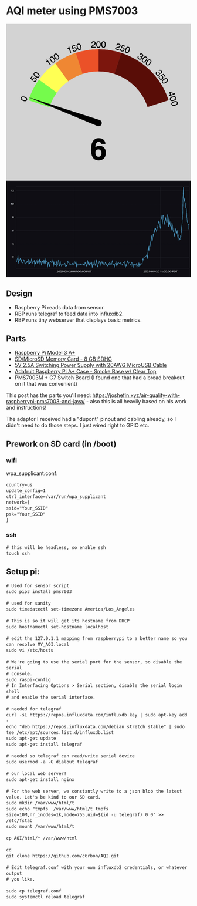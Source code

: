 # AQI meter using PMS7003

![Image of AQI Gauge](aqi-example.png)
![Image of AQI in InfluxDB](influxdb.png)

## Design

 * Raspberry Pi reads data from sensor.
 * RBP runs telegraf to feed data into influxdb2.
 * RBP runs tiny webserver that displays basic metrics.

## Parts

 * [Raspberry Pi Model 3 A+](https://www.adafruit.com/product/4027)
 * [SD/MicroSD Memory Card - 8 GB SDHC](https://www.adafruit.com/product/1294)
 * [5V 2.5A Switching Power Supply with 20AWG MicroUSB Cable](https://www.adafruit.com/product/1995)
 * [Adafruit Raspberry Pi A+ Case - Smoke Base w/ Clear Top](https://www.adafruit.com/product/2359)
 * PMS7003M + G7 Switch Board (I found one that had a bread breakout on it that was convenient) 
 
This post has the parts you'll need: https://joshefin.xyz/air-quality-with-raspberrypi-pms7003-and-java/ - also this is all heavily based on his work and instructions!

The adaptor I received had a "dupont" pinout and cabling already, so I didn't
need to do those steps. I just wired right to GPIO etc.

## Prework on SD card (in /boot)

### wifi

wpa_supplicant.conf:

```
country=us
update_config=1
ctrl_interface=/var/run/wpa_supplicant
network={
ssid="Your_SSID"
psk="Your_SSID"
}

```


### ssh

```
# this will be headless, so enable ssh
touch ssh
```

## Setup pi:

```
# Used for sensor script
sudo pip3 install pms7003

# used for sanity
sudo timedatectl set-timezone America/Los_Angeles

# This is so it will get its hostname from DHCP
sudo hostnamectl set-hostname localhost

# edit the 127.0.1.1 mapping from raspberrypi to a better name so you can resolve MY_AQI.local
sudo vi /etc/hosts

# We're going to use the serial port for the sensor, so disable the serial
# console.
sudo raspi-config
# In Interfacing Options > Serial section, disable the serial login shell
# and enable the serial interface.

# needed for telegraf
curl -sL https://repos.influxdata.com/influxdb.key | sudo apt-key add -
echo "deb https://repos.influxdata.com/debian stretch stable" | sudo tee /etc/apt/sources.list.d/influxdb.list
sudo apt-get update
sudo apt-get install telegraf

# needed so telegraf can read/write serial device
sudo usermod -a -G dialout telegraf

# our local web server!
sudo apt-get install nginx

# For the web server, we constantly write to a json blob the latest value. Let's be kind to our SD card.
sudo mkdir /var/www/html/t
sudo echo "tmpfs  /var/www/html/t tmpfs size=10M,nr_inodes=1k,mode=755,uid=$(id -u telegraf) 0 0" >> /etc/fstab
sudo mount /var/www/html/t

cp AQI/html/* /var/www/html

cd
git clone https://github.com/c6rbon/AQI.git

# Edit telegraf.conf with your own influxdb2 credentials, or whatever output
# you like.

sudo cp telegraf.conf
sudo systemctl reload telegraf
```


